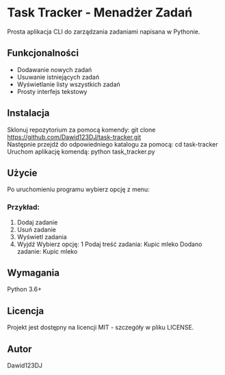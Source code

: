 # Task Tracker - Menadżer Zadań

Prosta aplikacja CLI do zarządzania zadaniami napisana w Pythonie.

## Funkcjonalności
- Dodawanie nowych zadań
- Usuwanie istniejących zadań
- Wyświetlanie listy wszystkich zadań
- Prosty interfejs tekstowy

## Instalacja
Sklonuj repozytorium za pomocą komendy: git clone https://github.com/Dawid123DJ/task-tracker.git  
Następnie przejdź do odpowiedniego katalogu za pomocą: cd task-tracker  
Uruchom aplikację komendą: python task_tracker.py

## Użycie  
Po uruchomieniu programu wybierz opcję z menu:

### Przykład: 
1. Dodaj zadanie
2. Usuń zadanie
3. Wyświetl zadania
4. Wyjdź
Wybierz opcję: 1
Podaj treść zadania: Kupic mleko
Dodano zadanie: Kupic mleko
## Wymagania
Python 3.6+

## Licencja
Projekt jest dostępny na licencji MIT - szczegóły w pliku LICENSE.

## Autor
Dawid123DJ